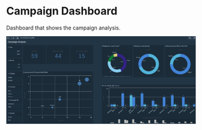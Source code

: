 # Campaign Dashboard
Dashboard that shows the campaign analysis.

![alt text](https://github.com/Chandresh123/Campaign-Dasboard/blob/master/CampaignAnalysis.PNG)
